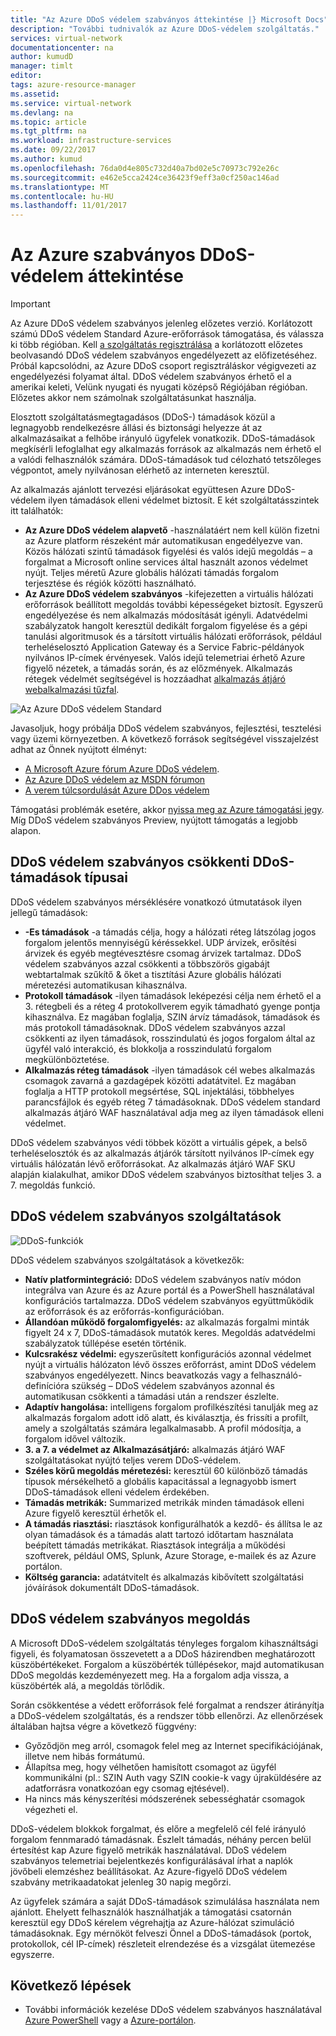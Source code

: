 ```yaml
---
title: "Az Azure DDoS védelem szabványos áttekintése |} Microsoft Docs"
description: "További tudnivalók az Azure DDoS-védelem szolgáltatás."
services: virtual-network
documentationcenter: na
author: kumudD
manager: timlt
editor: 
tags: azure-resource-manager
ms.assetid: 
ms.service: virtual-network
ms.devlang: na
ms.topic: article
ms.tgt_pltfrm: na
ms.workload: infrastructure-services
ms.date: 09/22/2017
ms.author: kumud
ms.openlocfilehash: 76da0d4e805c732d40a7bd02e5c70973c792e26c
ms.sourcegitcommit: e462e5cca2424ce36423f9eff3a0cf250ac146ad
ms.translationtype: MT
ms.contentlocale: hu-HU
ms.lasthandoff: 11/01/2017
---
```

# <a name="azure-ddos-protection-standard-overview"></a>Az Azure szabványos DDoS-védelem áttekintése

>[!IMPORTANT]
>Az Azure DDoS védelem szabványos jelenleg előzetes verzió. Korlátozott számú DDoS védelem Standard Azure-erőforrások támogatása, és válassza ki több régióban. Kell [a szolgáltatás regisztrálása](http://aka.ms/ddosprotection) a korlátozott előzetes beolvasandó DDoS védelem szabványos engedélyezett az előfizetéséhez. Próbál kapcsolódni, az Azure DDoS csoport regisztráláskor végigvezeti az engedélyezési folyamat által. DDoS védelem szabványos érhető el a amerikai keleti, Velünk nyugati és nyugati középső Régiójában régióban. Előzetes akkor nem számolnak szolgáltatásunkat használja.

Elosztott szolgáltatásmegtagadásos (DDoS-) támadások közül a legnagyobb rendelkezésre állási és biztonsági helyezze át az alkalmazásaikat a felhőbe irányuló ügyfelek vonatkozik. DDoS-támadások megkísérli lefoglalhat egy alkalmazás források az alkalmazás nem érhető el a valódi felhasználók számára. DDoS-támadások tud célozható tetszőleges végpontot, amely nyilvánosan elérhető az interneten keresztül.

Az alkalmazás ajánlott tervezési eljárásokat együttesen Azure DDoS-védelem ilyen támadások elleni védelmet biztosít. E két szolgáltatásszintek itt találhatók: 

- **Az Azure DDoS védelem alapvető** -használatáért nem kell külön fizetni az Azure platform részeként már automatikusan engedélyezve van. Közös hálózati szintű támadások figyelési és valós idejű megoldás – a forgalmat a Microsoft online services által használt azonos védelmet nyújt.  Teljes méretű Azure globális hálózati támadás forgalom terjesztése és régiók közötti használható. 
- **Az Azure DDoS védelem szabványos** -kifejezetten a virtuális hálózati erőforrások beállított megoldás további képességeket biztosít. Egyszerű engedélyezése és nem alkalmazás módosítását igényli. Adatvédelmi szabályzatok hangolt keresztül dedikált forgalom figyelése és a gépi tanulási algoritmusok és a társított virtuális hálózati erőforrások, például terheléselosztó Application Gateway és a Service Fabric-példányok nyilvános IP-címek érvényesek.  Valós idejű telemetriai érhető Azure figyelő nézetek, a támadás során, és az előzmények. Alkalmazás rétegek védelmét segítségével is hozzáadhat [alkalmazás átjáró webalkalmazási tűzfal](https://azure.microsoft.com/services/application-gateway/). 

![Az Azure DDoS védelem Standard](./media/ddos-protection-overview/ddos-protection-overview-fig2.png)

Javasoljuk, hogy próbálja DDoS védelem szabványos, fejlesztési, tesztelési vagy üzemi környezetben. A következő források segítségével visszajelzést adhat az Önnek nyújtott élményt:
- [A Microsoft Azure fórum Azure DDoS védelem](https://feedback.azure.com/forums/905032-azure-ddos-protection). 
- [Az Azure DDoS védelem az MSDN fórumon](https://social.msdn.microsoft.com/forums/azure/en-US/home?forum=azureddosprotection)
- [A verem túlcsordulását Azure DDos védelem](https://stackoverflow.com/tags/azure-ddos/info)

Támogatási problémák esetére, akkor [nyissa meg az Azure támogatási jegy](../azure-supportability/how-to-create-azure-support-request.md). Míg DDoS védelem szabványos Preview, nyújtott támogatás a legjobb alapon.

## <a name="types-of-ddos-attacks-that-ddos-protection-standard-mitigates"></a>DDoS védelem szabványos csökkenti DDoS-támadások típusai

DDoS védelem szabványos mérséklésére vonatkozó útmutatások ilyen jellegű támadások:

- **-Es támadások** -a támadás célja, hogy a hálózati réteg látszólag jogos forgalom jelentős mennyiségű kéréssekkel. UDP árvizek, erősítési árvizek és egyéb megtévesztésre csomag árvizek tartalmaz. DDoS védelem szabványos azzal csökkenti a többszörös gigabájt webtartalmak szűkítő & őket a tisztítási Azure globális hálózati méretezési automatikusan kihasználva. 
- **Protokoll támadások** -ilyen támadások leképezési célja nem érhető el a 3. rétegbeli és a réteg 4 protokollverem egyik támadható gyenge pontja kihasználva. Ez magában foglalja, SZIN árvíz támadások, támadások és más protokoll támadásoknak. DDoS védelem szabványos azzal csökkenti az ilyen támadások, rosszindulatú és jogos forgalom által az ügyfél való interakció, és blokkolja a rosszindulatú forgalom megkülönböztetése. 
- **Alkalmazás réteg támadások** -ilyen támadások cél webes alkalmazás csomagok zavarná a gazdagépek közötti adatátvitel. Ez magában foglalja a HTTP protokoll megsértése, SQL injektálási, többhelyes parancsfájlok és egyéb réteg 7 támadásoknak. DDoS védelem standard alkalmazás átjáró WAF használatával adja meg az ilyen támadások elleni védelmet. 

DDoS védelem szabványos védi többek között a virtuális gépek, a belső terheléselosztók és az alkalmazás átjárók társított nyilvános IP-címek egy virtuális hálózatán lévő erőforrásokat. Az alkalmazás átjáró WAF SKU alapján kialakulhat, amikor DDoS védelem szabványos biztosíthat teljes 3. a 7. megoldás funkció.

## <a name="ddos-protection-standard-features"></a>DDoS védelem szabványos szolgáltatások

![DDoS-funkciók](./media/ddos-protection-overview/ddos-overview-fig1.png)

DDoS védelem szabványos szolgáltatások a következők: 

- **Natív platformintegráció:** DDoS védelem szabványos natív módon integrálva van Azure és az Azure portál és a PowerShell használatával konfigurációs tartalmazza. DDoS védelem szabványos együttműködik az erőforrások és az erőforrás-konfigurációban.
- **Állandóan működő forgalomfigyelés:** az alkalmazás forgalmi minták figyelt 24 x 7, DDoS-támadások mutatók keres. Megoldás adatvédelmi szabályzatok túllépése esetén történik.
- **Kulcsrakész védelmi:** egyszerűsített konfigurációs azonnal védelmet nyújt a virtuális hálózaton lévő összes erőforrást, amint DDoS védelem szabványos engedélyezett. Nincs beavatkozás vagy a felhasználó-definícióra szükség – DDoS védelem szabványos azonnal és automatikusan csökkenti a támadási után a rendszer észlelte.
- **Adaptív hangolása:** intelligens forgalom profilkészítési tanulják meg az alkalmazás forgalom adott idő alatt, és kiválasztja, és frissíti a profilt, amely a szolgáltatás számára legalkalmasabb. A profil módosítja, a forgalom idővel változik.
- **3. a 7. a védelmet az Alkalmazásátjáró:** alkalmazás átjáró WAF szolgáltatásokat nyújtó teljes verem DDoS-védelem.
- **Széles körű megoldás méretezési:** keresztül 60 különböző támadás típusok mérsékelhető a globális kapacitással a legnagyobb ismert DDoS-támadások elleni védelem érdekében. 
- **Támadás metrikák:** Summarized metrikák minden támadások elleni Azure figyelő keresztül érhetők el.
- **A támadás riasztási:** riasztások konfigurálhatók a kezdő- és állítsa le az olyan támadások és a támadás alatt tartozó időtartam használata beépített támadás metrikákat. Riasztások integrálja a működési szoftverek, például OMS, Splunk, Azure Storage, e-mailek és az Azure portálon.
- **Költség garancia:** adatátvitelt és alkalmazás kibővített szolgáltatási jóváírások dokumentált DDoS-támadások.

## <a name="ddos-protection-standard-mitigation"></a>DDoS védelem szabványos megoldás

A Microsoft DDoS-védelem szolgáltatás tényleges forgalom kihasználtsági figyeli, és folyamatosan összevetett a a DDoS házirendben meghatározott küszöbértékeket. Forgalom a küszöbérték túllépésekor, majd automatikusan DDoS megoldás kezdeményezett meg. Ha a forgalom adja vissza, a küszöbérték alá, a megoldás törlődik.

Során csökkentése a védett erőforrások felé forgalmat a rendszer átirányítja a DDoS-védelem szolgáltatás, és a rendszer több ellenőrzi. Az ellenőrzések általában hajtsa végre a következő függvény:

- Győződjön meg arról, csomagok felel meg az Internet specifikációjának, illetve nem hibás formátumú.
- Állapítsa meg, hogy vélhetően hamisított csomagot az ügyfél kommunikálni (pl.: SZIN Auth vagy SZIN cookie-k vagy újraküldésére az adatforrásra vonatkozóan egy csomag ejtésével).
- Ha nincs más kényszerítési módszerének sebességhatár csomagok végezheti el.

DDoS-védelem blokkok forgalmat, és előre a megfelelő cél felé irányuló forgalom fennmaradó támadásnak. Észlelt támadás, néhány percen belül értesítést kap Azure figyelő metrikák használatával. DDoS védelem szabványos telemetriai bejelentkezés konfigurálásával írhat a naplók jövőbeli elemzéshez beállításokat. Az Azure-figyelő DDoS védelem szabvány metrikaadatokat jelenleg 30 napig megőrzi.

Az ügyfelek számára a saját DDoS-támadások szimulálása használata nem ajánlott. Ehelyett felhasználók használhatják a támogatási csatornán keresztül egy DDoS kérelem végrehajtja az Azure-hálózat szimuláció támadásoknak. Egy mérnököt felveszi Önnel a DDoS-támadások (portok, protokollok, cél IP-címek) részleteit elrendezése és a vizsgálat ütemezése egyszerre.

## <a name="next-steps"></a>Következő lépések

- További információk kezelése DDoS védelem szabványos használatával [Azure PowerShell](ddos-protection-manage-ps.md) vagy a [Azure-portálon](ddos-protection-manage-portal.md).
